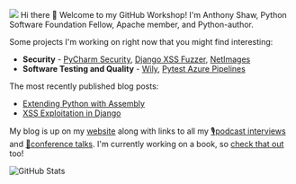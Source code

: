 ![](https://github.com/tonybaloney/tonybaloney/raw/main/logo.png)
Hi there 👋 Welcome to my GitHub Workshop! I'm Anthony Shaw, Python Software Foundation Fellow, Apache member, and Python-author.

Some projects I'm working on right now that you might find interesting:
- **Security** - [PyCharm Security](https://github.com/tonybaloney/pycharm-security/), [Django XSS Fuzzer](https://github.com/tonybaloney/django-xss-fuzzer/), [NetImages](https://github.com/tonybaloney/netimages/)
- **Software Testing and Quality** - [Wily](https://github.com/tonybaloney/wily/), [Pytest Azure Pipelines](https://github.com/tonybaloney/pytest-azurepipelines/)

The most recently published blog posts:
- [Extending Python with Assembly](https://tonybaloney.github.io/posts/extending-python-with-assembly.html)
- [XSS Exploitation in Django](https://tonybaloney.github.io/posts/xss-exploitation-in-django.html)

My blog is up on my [website](//tonybaloney.github.io/#blog) along with links to all my [🎙podcast interviews](//tonybaloney.github.io/#podcasts) and [👨‍conference talks](//tonybaloney.github.io/#talks). I'm currently working on a book, so [check that out](https://realpython.com/products/cpython-internals-book/) too!

<img alt="GitHub Stats"
         src="https://github-readme-stats.vercel.app/api?username=tonybaloney&show_icons=true&theme=default&hide_border=true" />
